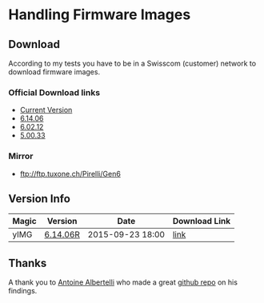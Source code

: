 # Handling Firmware Images

## Download
According to my tests you have to be in a Swisscom (customer) network to
download firmware images.


### Official Download links
* [Current Version](http://rmsdl.bluewin.ch/pirelli/Vx226N1_current_epicentro_release.sig)
* [6.14.06](http://rmsdl.bluewin.ch/pirelli/Vx226x1_61406.sig)
* [6.02.12](http://rmsdl.bluewin.ch/pirelli/Vx226x1_60212.rmt)
* [5.00.33](http://rmsdl.bluewin.ch/pirelli/Vx226N1_50033.rmt)

### Mirror
* ftp://ftp.tuxone.ch/Pirelli/Gen6 

## Version Info

| Magic | Version | Date | Download Link |
| ----- | ------- | ---- | ------------- |
| yIMG  | [6.14.06R](image_6.14.06.md) | 2015-09-23 18:00 | [link](http://rmsdl.bluewin.ch/pirelli/Vx226x1_61406.sig) |


## Thanks
A thank you to [Antoine Albertelli](https://github.com/antoinealb) who made
a great [github repo](https://github.com/antoinealb/swisscom_centro_grande) on
his findings.
